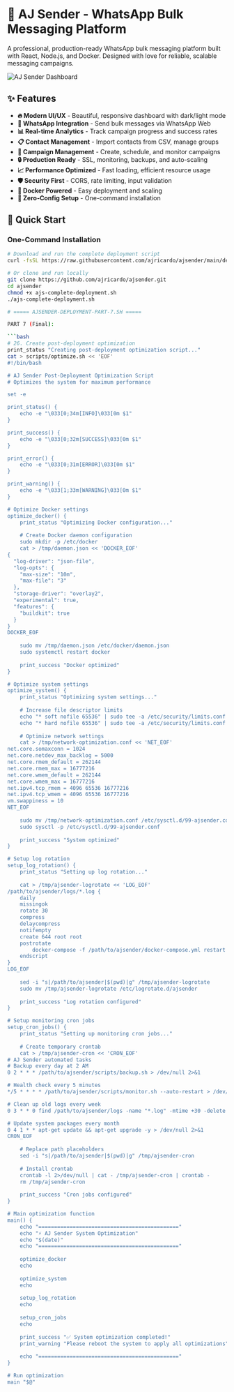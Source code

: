 # 🚀 AJ Sender - WhatsApp Bulk Messaging Platform

A professional, production-ready WhatsApp bulk messaging platform built with React, Node.js, and Docker. Designed with love for reliable, scalable messaging campaigns.

![AJ Sender Dashboard](https://via.placeholder.com/800x400/22c55e/ffffff?text=AJ+Sender+Dashboard)

## ✨ Features

- **🔥 Modern UI/UX** - Beautiful, responsive dashboard with dark/light mode
- **📱 WhatsApp Integration** - Send bulk messages via WhatsApp Web
- **📊 Real-time Analytics** - Track campaign progress and success rates
- **📋 Contact Management** - Import contacts from CSV, manage groups
- **🚀 Campaign Management** - Create, schedule, and monitor campaigns
- **🔒 Production Ready** - SSL, monitoring, backups, and auto-scaling
- **📈 Performance Optimized** - Fast loading, efficient resource usage
- **🛡️ Security First** - CORS, rate limiting, input validation
- **🐳 Docker Powered** - Easy deployment and scaling
- **🔧 Zero-Config Setup** - One-command installation

## 🎯 Quick Start

### One-Command Installation

```bash
# Download and run the complete deployment script
curl -fsSL https://raw.githubusercontent.com/ajricardo/ajsender/main/deploy.sh | bash

# Or clone and run locally
git clone https://github.com/ajricardo/ajsender.git
cd ajsender
chmod +x ajs-complete-deployment.sh
./ajs-complete-deployment.sh

# ===== AJSENDER-DEPLOYMENT-PART-7.SH =====

PART 7 (Final):

```bash
# 26. Create post-deployment optimization
print_status "Creating post-deployment optimization script..."
cat > scripts/optimize.sh << 'EOF'
#!/bin/bash

# AJ Sender Post-Deployment Optimization Script
# Optimizes the system for maximum performance

set -e

print_status() {
    echo -e "\033[0;34m[INFO]\033[0m $1"
}

print_success() {
    echo -e "\033[0;32m[SUCCESS]\033[0m $1"
}

print_error() {
    echo -e "\033[0;31m[ERROR]\033[0m $1"
}

print_warning() {
    echo -e "\033[1;33m[WARNING]\033[0m $1"
}

# Optimize Docker settings
optimize_docker() {
    print_status "Optimizing Docker configuration..."
    
    # Create Docker daemon configuration
    sudo mkdir -p /etc/docker
    cat > /tmp/daemon.json << 'DOCKER_EOF'
{
  "log-driver": "json-file",
  "log-opts": {
    "max-size": "10m",
    "max-file": "3"
  },
  "storage-driver": "overlay2",
  "experimental": true,
  "features": {
    "buildkit": true
  }
}
DOCKER_EOF
    
    sudo mv /tmp/daemon.json /etc/docker/daemon.json
    sudo systemctl restart docker
    
    print_success "Docker optimized"
}

# Optimize system settings
optimize_system() {
    print_status "Optimizing system settings..."
    
    # Increase file descriptor limits
    echo "* soft nofile 65536" | sudo tee -a /etc/security/limits.conf
    echo "* hard nofile 65536" | sudo tee -a /etc/security/limits.conf
    
    # Optimize network settings
    cat > /tmp/network-optimization.conf << 'NET_EOF'
net.core.somaxconn = 1024
net.core.netdev_max_backlog = 5000
net.core.rmem_default = 262144
net.core.rmem_max = 16777216
net.core.wmem_default = 262144
net.core.wmem_max = 16777216
net.ipv4.tcp_rmem = 4096 65536 16777216
net.ipv4.tcp_wmem = 4096 65536 16777216
vm.swappiness = 10
NET_EOF
    
    sudo mv /tmp/network-optimization.conf /etc/sysctl.d/99-ajsender.conf
    sudo sysctl -p /etc/sysctl.d/99-ajsender.conf
    
    print_success "System optimized"
}

# Setup log rotation
setup_log_rotation() {
    print_status "Setting up log rotation..."
    
    cat > /tmp/ajsender-logrotate << 'LOG_EOF'
/path/to/ajsender/logs/*.log {
    daily
    missingok
    rotate 30
    compress
    delaycompress
    notifempty
    create 644 root root
    postrotate
        docker-compose -f /path/to/ajsender/docker-compose.yml restart caddy > /dev/null 2>&1 || true
    endscript
}
LOG_EOF
    
    sed -i "s|/path/to/ajsender|$(pwd)|g" /tmp/ajsender-logrotate
    sudo mv /tmp/ajsender-logrotate /etc/logrotate.d/ajsender
    
    print_success "Log rotation configured"
}

# Setup monitoring cron jobs
setup_cron_jobs() {
    print_status "Setting up monitoring cron jobs..."
    
    # Create temporary crontab
    cat > /tmp/ajsender-cron << 'CRON_EOF'
# AJ Sender automated tasks
# Backup every day at 2 AM
0 2 * * * /path/to/ajsender/scripts/backup.sh > /dev/null 2>&1

# Health check every 5 minutes
*/5 * * * * /path/to/ajsender/scripts/monitor.sh --auto-restart > /dev/null 2>&1

# Clean up old logs every week
0 3 * * 0 find /path/to/ajsender/logs -name "*.log" -mtime +30 -delete

# Update system packages every month
0 4 1 * * apt-get update && apt-get upgrade -y > /dev/null 2>&1
CRON_EOF
    
    # Replace path placeholders
    sed -i "s|/path/to/ajsender|$(pwd)|g" /tmp/ajsender-cron
    
    # Install crontab
    crontab -l 2>/dev/null | cat - /tmp/ajsender-cron | crontab -
    rm /tmp/ajsender-cron
    
    print_success "Cron jobs configured"
}

# Main optimization function
main() {
    echo "============================================="
    echo "⚡ AJ Sender System Optimization"
    echo "$(date)"
    echo "============================================="
    
    optimize_docker
    echo
    
    optimize_system
    echo
    
    setup_log_rotation
    echo
    
    setup_cron_jobs
    echo
    
    print_success "✅ System optimization completed!"
    print_warning "Please reboot the system to apply all optimizations"
    
    echo "============================================="
}

# Run optimization
main "$@"
